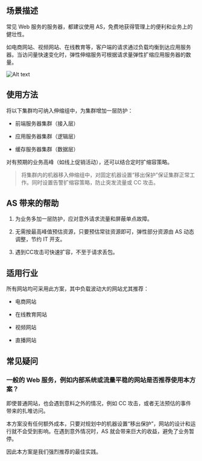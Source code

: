 ## 场景描述
常见 Web 服务的服务器，都建议使用 AS，免费地获得管理上的便利和业务上的健壮性。

如电商网站、视频网站、在线教育等，客户端的请求通过负载均衡到达应用服务器。当访问量快速变化时，弹性伸缩服务可根据请求量弹性扩缩应用服务器的数量。

![Alt text](https://mc.qcloudimg.com/static/img/76238c1b282534b67e80a7e4d04bba17/AS-Best+Practise-Cluster+Solution%282%29.png)

## 使用方法
将以下集群均可纳入伸缩组中，为集群增加一层防护：

- 前端服务器集群（接入层）

- 应用服务器集群（逻辑层）

- 缓存服务器集群（数据层）

对有预期的业务高峰（如线上促销活动），还可以结合定时扩缩容策略。

> 将集群内的机器移入伸缩组中，对固定机器设置“移出保护”保证集群正常工作。同时设置告警扩缩容策略，防止突发流量或 CC 攻击。

## AS 带来的帮助
1. 为业务多加一层防护，应对意外请求流量和屏蔽单点故障。

2. 无需按最高峰值预估资源，只要预估常驻资源即可，弹性部分资源由 AS 动态调整，节约 IT 开支。

3. 遇到CC攻击可快速扩容，不至于请求丢包。



## 适用行业

所有网站均可采用此方案，其中负载波动大的网站尤其推荐：

- 电商网站

- 在线教育网站

- 视频网站

- 直播网站


## 常见疑问
### 一般的 Web 服务，例如内部系统或流量平稳的网站是否推荐使用本方案？

即使普通网站，也会遇到意料之外的情况，例如 CC 攻击，或者无法预估的事件带来的扎堆访问。

本方案没有任何额外成本，只要对规划中的机器设置“移出保护”，网站的设计和运行就不会受到影响。在遇到意外情况时，AS 就会带来巨大的收益，避免了业务暂停。

因此本方案是我们强烈推荐的最佳实践。
